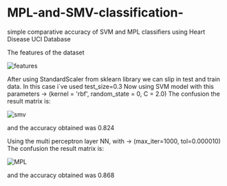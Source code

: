 # MPL-and-SMV-classification-
 simple comparative accuracy of SVM and MPL classifiers using Heart Disease UCI Database


The features of the dataset

![features](https://user-images.githubusercontent.com/50015049/57184286-e1d93d00-6e8f-11e9-922b-1a0e612b00ca.png)


After using StandardScaler from sklearn library we can slip in test and train data. In this case i´ve used test_size=0.3
Now using SVM model with this parameters -> (kernel = 'rbf', random_state = 0, C = 2.0)
The confusion the result matrix is:

![smv](https://user-images.githubusercontent.com/50015049/57184282-d84fd500-6e8f-11e9-936c-2edc9ad40335.png)

and the accuracy obtained was 0.824

Using the multi perceptron layer NN, with -> (max_iter=1000, tol=0.000010)
The confusion the result matrix is:

![MPL](https://user-images.githubusercontent.com/50015049/57184281-cb32e600-6e8f-11e9-9bc9-4b3fce570407.png)

and the accuracy obtained was 0.868

